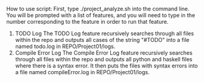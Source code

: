 How to use script:
First, type ./project_analyze.sh into the command line. You will be prompted with a list of features, and you will
need to type in the number corresponding to the feature in order to run that feature.
1. TODO Log
	The TODO Log feature recursively searches through all files within the repo and outputs all cases of the 
	string "#TODO" into a file named todo.log in REPO/Project01/logs.
2. Compile Error Log
	The Compile Error Log feature recursively searches through all files within the repo and outputs all python
	and haskell files where there is a syntax error. It then puts the files with syntax errors into a file named
	compileError.log in REPO/Project01/logs.

